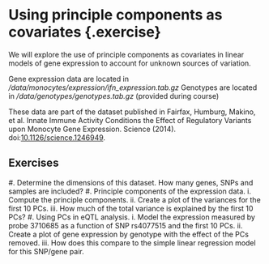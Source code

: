 # Using principle components as covariates {.exercise}
We will explore the use of principle components as 
covariates in linear models of gene expression to account
for unknown sources of variation.

Gene expression data are located in */data/monocytes/expression/ifn_expression.tab.gz*
Genotypes are located in */data/genotypes/genotypes.tab.gz* (provided during course)

These data are part of the dataset published in
Fairfax, Humburg, Makino, et al.
Innate Immune Activity Conditions the Effect of Regulatory Variants upon 
Monocyte Gene Expression. Science (2014).
doi:[10.1126/science.1246949](http://doi.org/10.1126/science.1246949). 

## Exercises

#. Determine the dimensions of this dataset. How many genes, SNPs and samples are included?
#. Principle components of the expression data.
    i. Compute the principle components.
    ii. Create a plot of the variances for the first 10 PCs.
    iii. How much of the total variance is explained by the first 10 PCs?
#. Using PCs in eQTL analysis.
    i. Model the expression measured by probe 3710685 as a function of SNP 
       rs4077515 and the first 10 PCs.
    ii. Create a plot of gene expression by genotype with the effect of the PCs
       removed.
    iii. How does this compare to the simple linear regression model for
       this SNP/gene pair.  
